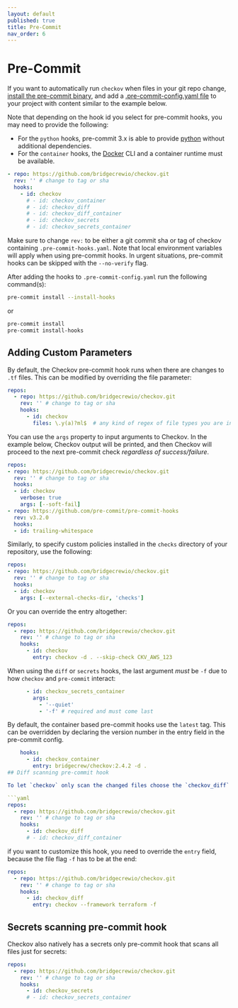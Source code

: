 ```yaml
---
layout: default
published: true
title: Pre-Commit
nav_order: 6
---
```


# Pre-Commit

If you want to automatically run `checkov` when files in your git repo change, [install the pre-commit binary](https://pre-commit.com/#install), and add a [.pre-commit-config.yaml file](./.pre-commit-config.yaml) to your project with content similar to the example below.

Note that depending on the hook id you select for pre-commit hooks, you may need to provide the following:

* For the `python` hooks, pre-commit 3.x is able to provide [python](https://pre-commit.com/#python) without additional dependencies.
* For the `container` hooks, the [Docker](https://docs.docker.com/get-docker/) CLI and a container runtime must be available.


```yaml
- repo: https://github.com/bridgecrewio/checkov.git
  rev: '' # change to tag or sha
  hooks:
    - id: checkov
      # - id: checkov_container
      # - id: checkov_diff
      # - id: checkov_diff_container
      # - id: checkov_secrets
      # - id: checkov_secrets_container
```

Make sure to change `rev:` to be either a git commit sha or tag of checkov containing `.pre-commit-hooks.yaml`. Note that local environment variables will apply when using pre-commit hooks. In urgent situations, pre-commit hooks can be skipped with the `--no-verify` flag.

After adding the hooks to `.pre-commit-config.yaml` run the following command(s):

```bash
pre-commit install --install-hooks
```

or

```bash
pre-commit install
pre-commit install-hooks
```

## Adding Custom Parameters

By default, the Checkov pre-commit hook runs when there are changes to `.tf` files. This can be modified by overriding the file parameter:

```yaml
repos:
  - repo: https://github.com/bridgecrewio/checkov.git
    rev: '' # change to tag or sha
    hooks:
      - id: checkov
        files: \.y(a)?ml$  # any kind of regex of file types you are interested to trigger the pre-commit hook
```


You can use the `args` property to input arguments to Checkov. In the example below, Checkov output will be printed, and then Checkov will proceed to the next pre-commit check *regardless of success/failure*.

```yaml
repos:
- repo: https://github.com/bridgecrewio/checkov.git
  rev: '' # change to tag or sha
  hooks:
  - id: checkov
    verbose: true
    args: [--soft-fail]
- repo: https://github.com/pre-commit/pre-commit-hooks
  rev: v3.2.0
  hooks:
  - id: trailing-whitespace
```

Similarly, to specify custom policies installed in the `checks` directory of your repository, use the following:

```yaml
repos:
- repo: https://github.com/bridgecrewio/checkov.git
  rev: '' # change to tag or sha
  hooks:
  - id: checkov
    args: [--external-checks-dir, 'checks']
```

Or you can override the entry altogether:

```yaml
repos:
  - repo: https://github.com/bridgecrewio/checkov.git
    rev: '' # change to tag or sha
    hooks:
      - id: checkov
        entry: checkov -d . --skip-check CKV_AWS_123
```

When using the `diff` or `secrets` hooks, the last argument _must_ be `-f` due to how `checkov` and `pre-commit` interact:

```yaml
      - id: checkov_secrets_container
        args:
          - '--quiet'
          - '-f' # required and must come last
```

By default, the container based pre-commit hooks use the `latest` tag. This can be overridden by declaring the version number in the entry field in the pre-commit config.

```yaml
    hooks:
      - id: checkov_container
        entry: bridgecrew/checkov:2.4.2 -d .
## Diff scanning pre-commit hook

To let `checkov` only scan the changed files choose the `checkov_diff` hook, which scans against all frameworks:

```yaml
repos:
  - repo: https://github.com/bridgecrewio/checkov.git
    rev: '' # change to tag or sha
    hooks:
      - id: checkov_diff
      # - id: checkov_diff_container
```

if you want to customize this hook, you need to override the `entry` field, because the file flag `-f` has to be at the end:

```yaml
repos:
  - repo: https://github.com/bridgecrewio/checkov.git
    rev: '' # change to tag or sha
    hooks:
      - id: checkov_diff
        entry: checkov --framework terraform -f
```

## Secrets scanning pre-commit hook

Checkov also natively has a secrets only pre-commit hook that scans all files just for secrets:

```yaml
repos:
  - repo: https://github.com/bridgecrewio/checkov.git
    rev: '' # change to tag or sha
    hooks:
      - id: checkov_secrets
      # - id: checkov_secrets_container
```
